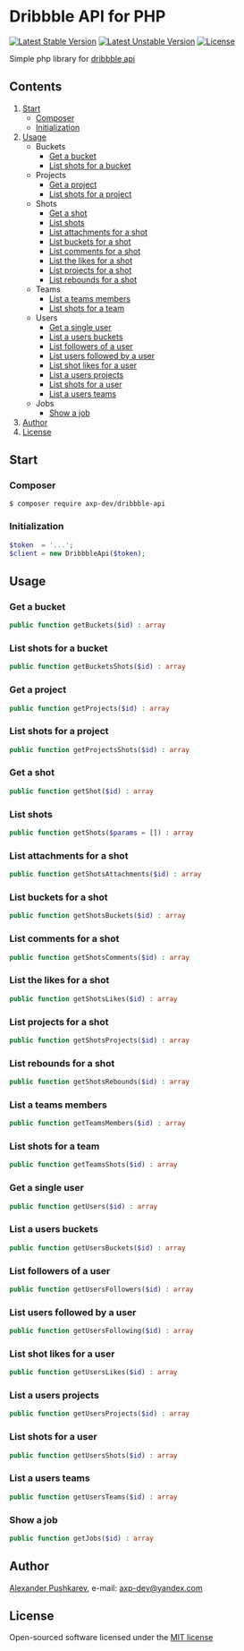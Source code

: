 # Dribbble API for PHP
[![Latest Stable Version](https://poser.pugx.org/axp-dev/dribbble-api/v/stable)](https://packagist.org/packages/axp-dev/dribbble-api)
[![Latest Unstable Version](https://poser.pugx.org/axp-dev/dribbble-api/v/unstable)](https://packagist.org/packages/axp-dev/dribbble-api)
[![License](https://poser.pugx.org/axp-dev/dribbble-api/license)](https://packagist.org/packages/axp-dev/dribbble-api)

Simple php library for [dribbble api](https://dribbble.com)

## Contents
1. [Start](#start)
    + [Composer](#composer)
    + [Initialization](#initialization)
2. [Usage](#usage)
    + Buckets
        + [Get a bucket](#get-a-bucket)
        + [List shots for a bucket](#list-shots-for-a-bucket)
    + Projects
        + [Get a project](#get-a-project)
        + [List shots for a project](#list-shots-for-a-project)
    + Shots
        + [Get a shot](#get-a-shot)
        + [List shots](#list-shots)
        + [List attachments for a shot](#list-attachments-for-a-shot)
        + [List buckets for a shot](#list-buckets-for-a-shot)
        + [List comments for a shot](#list-comments-for-a-shot)
        + [List the likes for a shot](#list-the-likes-for-a-shot)
        + [List projects for a shot](#list-projects-for-a-shot)
        + [List rebounds for a shot](#list-rebounds-for-a-shot)
    + Teams
        + [List a teams members](#list-a-teams-members)
        + [List shots for a team](#list-shots-for-a-team)
    + Users
        + [Get a single user](#get-a-single-user)
        + [List a users buckets](#list-a-users-buckets)
        + [List followers of a user](#list-followers-of-a-user)
        + [List users followed by a user](#list-users-followed-by-a-user)
        + [List shot likes for a user](#list-shot-likes-for-a-user)
        + [List a users projects](#list-a-users-projects)
        + [List shots for a user](#list-shots-for-a-user)
        + [List a users teams](#list-a-users-teams)
    + Jobs
        + [Show a job](#show-a-job)
3. [Author](#author)
4. [License](#license)

## Start
### Composer
```
$ composer require axp-dev/dribbble-api
```

### Initialization
```php
$token  = '...';
$client = new DribbbleApi($token);
```

## Usage
### Get a bucket
```php
public function getBuckets($id) : array
```

### List shots for a bucket
```php
public function getBucketsShots($id) : array
```

### Get a project
```php
public function getProjects($id) : array
```

### List shots for a project
```php
public function getProjectsShots($id) : array
```

### Get a shot
```php
public function getShot($id) : array
```

### List shots
```php
public function getShots($params = []) : array
```

### List attachments for a shot
```php
public function getShotsAttachments($id) : array
```

### List buckets for a shot
```php
public function getShotsBuckets($id) : array
```

### List comments for a shot
```php
public function getShotsComments($id) : array
```

### List the likes for a shot
```php
public function getShotsLikes($id) : array
```

### List projects for a shot
```php
public function getShotsProjects($id) : array
```

### List rebounds for a shot
```php
public function getShotsRebounds($id) : array
```

### List a teams members
```php
public function getTeamsMembers($id) : array
```

### List shots for a team
```php
public function getTeamsShots($id) : array
```

### Get a single user
```php
public function getUsers($id) : array
```

### List a users buckets
```php
public function getUsersBuckets($id) : array
```

### List followers of a user
```php
public function getUsersFollowers($id) : array
```

### List users followed by a user
```php
public function getUsersFollowing($id) : array
```

### List shot likes for a user
```php
public function getUsersLikes($id) : array
```

### List a users projects
```php
public function getUsersProjects($id) : array
```

### List shots for a user
```php
public function getUsersShots($id) : array
```

### List a users teams
```php
public function getUsersTeams($id) : array
```

### Show a job
```php
public function getJobs($id) : array
```

## Author
[Alexander Pushkarev](https://github.com/axp-dev), e-mail: [axp-dev@yandex.com](mailto:axp-dev@yandex.com)

## License
Open-sourced software licensed under the [MIT license](https://opensource.org/licenses/MIT)